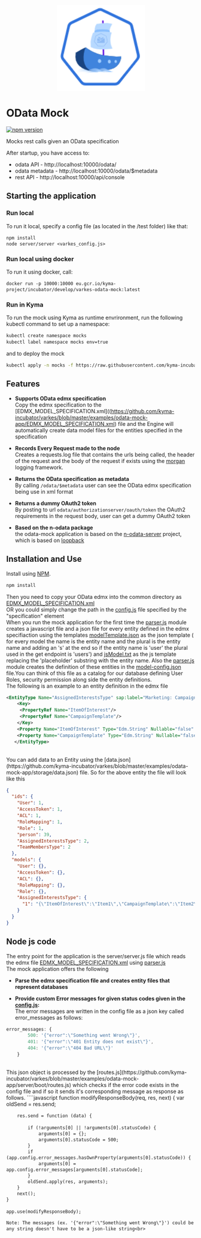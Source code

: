 <p align="center">
 <img src="https://raw.githubusercontent.com/kyma-incubator/varkes/master/logos/logo_medium.png" width="235">
</p>

# OData Mock
[![npm version](https://badge.fury.io/js/varkes-odata-mock.svg)](https://badge.fury.io/js/varkes-odata-mock)

Mocks rest calls given an OData specification

After startup, you have access to:
- odata API - http://localhost:10000/odata/
- odata metadata - http://localhost:10000/odata/$metadata
- rest API - http://localhost:10000/api/console

## Starting the application

### Run local

To run it local, specify a config file (as located in the /test folder) like that:
```
npm install
node server/server <varkes_config.js>
```

### Run local using docker

To run it using docker, call:
```
docker run -p 10000:10000 eu.gcr.io/kyma-project/incubator/develop/varkes-odata-mock:latest
```

### Run in Kyma

To run the mock using Kyma as runtime envrironment, run the following kubectl command to set up a namespace:

```bash
kubectl create namespace mocks
kubectl label namespace mocks env=true
```

and to deploy the mock
```bash
kubectl apply -n mocks -f https://raw.githubusercontent.com/kyma-incubator/varkes/master/odata-mock/deployment/deployment.yaml
```

## Features

- **Supports OData edmx specification** <br>
Copy the edmx specification to the [EDMX_MODEL_SPECIFICATION.xml]((https://github.com/kyma-incubator/varkes/blob/master/examples/odata-mock-app/EDMX_MODEL_SPECIFICATION.xml) file and the Engine will automatically create data model files for the entities specified in the specification

- **Records Every Request made to the node** <br>
Creates a requests.log file that contains the urls being called, the header of the request and the body of the request if exists using the [morgan](https://www.npmjs.com/package/morgan) logging framework.

- **Returns the OData specification as metadata** <br>
By calling `/odata/$metadata` user can see the OData edmx specification being use in xml format

- **Returns a dummy OAuth2 token** <br>
By posting to url `odata/authorizationserver/oauth/token` the OAuth2 requirements in the request body, user can get a dummy OAuth2 token

- **Based on the n-odata package** <br>
the odata-mock application is based on the [n-odata-server](https://github.com/htammen/n-odata-server) project, which is based on [loopback](https://loopback.io/) 

## Installation and Use

Install using [NPM](https://docs.npmjs.com/getting-started/what-is-npm).

````bash
npm install
````
Then you need to copy your OData edmx into the common directory as [EDMX_MODEL_SPECIFICATION.xml](https://github.com/kyma-incubator/varkes/blob/master/examples/odata-mock-app/EDMX_MODEL_SPECIFICATION.xml)<br>
OR you could simply change the path in the [config.js](https://github.com/kyma-incubator/varkes/blob/master/examples/odata-mock-app/config.js) file specified by the "specification" element
<br>
When you run the mock application for the first time the [parser.js](https://github.com/kyma-incubator/varkes/blob/master/examples/odata-mock-app/common/utility/parser.js) module creates a javascript file and a json file for every entity defined in the edmx specifiaction using the templates [modelTemplate.json](https://github.com/kyma-incubator/varkes/blob/master/examples/odata-mock-app/common/models/modelTemplate.json) as the json template ( for every model the name is the entity name and the plural is the entity name and adding an 's' at the end so if the entity name is 'user' the plural used in the get endpoint is 'users') and [jsModel.txt](https://github.com/kyma-incubator/varkes/blob/master/examples/odata-mock-app/common/models/jsModel.txt) as the js template replacing the 'placeholder' substring with the entity name.
Also the  [parser.js](https://github.com/kyma-incubator/varkes/blob/master/examples/odata-mock-app/common/utility/parser.js) module creates the definition of these entities in the [model-config.json](https://github.com/kyma-incubator/varkes/blob/master/examples/odata-mock-app/server/model-config.json) file.You can think of this file as a catalog for our database defining User Roles, security permission along side the entity definitions.
<br>
The following is an example to an entity definition in the edmx file

````xml
<EntityType Name="AssignedInterestsType" sap:label="Marketing: Campaign Template-Interest" sap:content-version="1">
    <Key>
     <PropertyRef Name="ItemOfInterest"/>
     <PropertyRef Name="CampaignTemplate"/>
    </Key>
    <Property Name="ItemOfInterest" Type="Edm.String" Nullable="false" MaxLength="40" sap:display-format="UpperCase" sap:label="Item of Interest"/>
    <Property Name="CampaignTemplate" Type="Edm.String" Nullable="false" MaxLength="10" sap:display-format="UpperCase" sap:label="Campaign ID"/>
   </EntityType>
````
<br>
You can add data to an Entity using the [data.json](https://github.com/kyma-incubator/varkes/blob/master/examples/odata-mock-app/storage/data.json) file. So for the above entity the file will look like this

````json
{
  "ids": {
    "User": 1,
    "AccessToken": 1,
    "ACL": 1,
    "RoleMapping": 1,
    "Role": 1,
    "person": 39,
    "AssignedInterestsType": 2,
    "TeamMembersType": 2
  },
  "models": {
    "User": {},
    "AccessToken": {},
    "ACL": {},
    "RoleMapping": {},
    "Role": {},
    "AssignedInterestsType": {
      "1": "{\"ItemOfInterest\":\"Item1\",\"CampaignTemplate\":\"Item2\",\"id\":1}"
    }
  }
}
````


Node js code
--------------------------

The entry point for the application is the server/server.js file which reads the edmx file [EDMX_MODEL_SPECIFICATION.xml](https://github.com/kyma-incubator/varkes/blob/master/examples/odata-mock-app/EDMX_MODEL_SPECIFICATION.xml) using [parser.js](https://github.com/kyma-incubator/varkes/blob/master/examples/odata-mock-app/common/utility/parser.js)
<br>
The mock application offers the following
- **Parse the edmx specification file and creates entity files that represent databases** <br>

- **Provide custom Error messages for given status codes given in the [config.js](https://github.com/kyma-incubator/varkes/blob/master/examples/odata-mock-app/config.js):** <br>
The error messages are written in the config file as a json key called error_messages as follows:<br>

````javascript
error_messages: {
        500: '{"error":\"Something went Wrong\"}',
        401: '{"error":\"401 Entity does not exist\"}',
        404: '{"error":\"404 Bad URL\"}'
    }
````
<br>
This json object is processed by the [routes.js](https://github.com/kyma-incubator/varkes/blob/master/examples/odata-mock-app/server/boot/routes.js) which checks if the error code exists in the config file and if so it sends it's corresponding message as response as follows.
````javascript
 function modifyResponseBody(req, res, next) {
        var oldSend = res.send;

        res.send = function (data) {

            if (!arguments[0] || !arguments[0].statusCode) {
                arguments[0] = {};
                arguments[0].statusCode = 500;
            }
            if (app.config.error_messages.hasOwnProperty(arguments[0].statusCode)) {
                arguments[0] = app.config.error_messages[arguments[0].statusCode];
            }
            oldSend.apply(res, arguments);
        }
        next();
    }

    app.use(modifyResponseBody);
````
Note: The messages (ex. '{"error":\"Something went Wrong\"}') could be any string doesn't have to be a json-like string<br>


